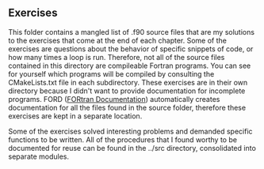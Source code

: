 ## Exercises

This folder contains a mangled list of .f90 source files that are my solutions to the exercises that come at the end of each chapter.
Some of the exercises are questions about the behavior of specific snippets of code, or how many times a loop is run. Therefore, not all of 
the source files contained in this directory are compileable Fortran programs. You can see for yourself which programs will be compiled by consulting
the CMakeLists.txt file in each subdirectory. These exercises are in their own directory because I didn't want to provide documentation for incomplete programs.
FORD ([FORtran Documentation](https://github.com/cmacmackin/ford)) automatically creates documentation for all the files found in the source folder, therefore these exercises 
are kept in a separate location.

Some of the exercises solved interesting problems and demanded specific functions to be written. All of the procedures that I found worthy to be documented for 
reuse can be found in the ../src directory, consolidated into separate modules.
